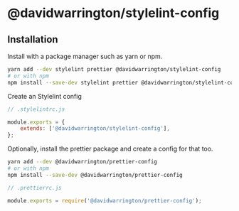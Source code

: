 # @davidwarrington/stylelint-config

## Installation
Install with a package manager such as yarn or npm.
```bash
yarn add --dev stylelint prettier @davidwarrington/stylelint-config
# or with npm
npm install --save-dev stylelint prettier @davidwarrington/stylelint-config
```

Create an Stylelint config
```js
// .stylelintrc.js

module.exports = {
    extends: ['@davidwarrington/stylelint-config'],
};
```

Optionally, install the prettier package and create a config for that too.
```bash
yarn add --dev @davidwarrington/prettier-config
# or with npm
npm install --save-dev @davidwarrington/prettier-config
```

```js
// .prettierrc.js

module.exports = require('@davidwarrington/prettier-config');
```

